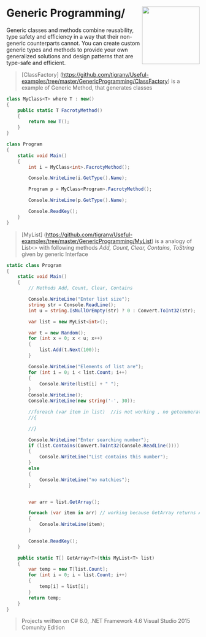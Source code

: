 # Generic Programming/  <img src="https://cloud.githubusercontent.com/assets/24522089/21962098/41a510c8-db36-11e6-95ef-eb392a0a1919.png" align="right" width="150px" height="150px" /> 

Generic classes and methods combine reusability, type safety and efficiency in a way that their non-generic counterparts cannot. You can create custom generic types and methods to provide your own generalized solutions and design patterns that are type-safe and efficient.


> [ClassFactory] (https://github.com/tigranv/Useful-examples/tree/master/GenericProgramming/ClassFactory) is a example of Generic Method, that generates classes 


```c#
class MyClass<T> where T : new()
{
    public static T FacrotyMethod()
    {
        return new T();
    }
}

class Program
{
    static void Main()
    {
        int i = MyClass<int>.FacrotyMethod();

        Console.WriteLine(i.GetType().Name);

        Program p = MyClass<Program>.FacrotyMethod();

        Console.WriteLine(p.GetType().Name);

        Console.ReadKey();
    }
}
```

> [MyList] (https://github.com/tigranv/Useful-examples/tree/master/GenericProgramming/MyList) is a analogy of List<> with following methods *Add, Count, Clear, Contains, ToString* given by generic Interface



```c#
static class Program
{
    static void Main()
    {
        // Methods Add, Count, Clear, Contains

        Console.WriteLine("Enter list size");
        string str = Console.ReadLine();
        int u = string.IsNullOrEmpty(str) ? 0 : Convert.ToInt32(str);

        var list = new MyList<int>();

        var t = new Random();
        for (int x = 0; x < u; x++)
        {
            list.Add(t.Next(100));
        }

        Console.WriteLine("Elements of list are");
        for (int i = 0; i < list.Count; i++)
        {
            Console.Write(list[i] + " ");
        }
        Console.WriteLine();
        Console.WriteLine(new string('-', 30));

        //foreach (var item in list)  //is not working , no getenumerator
        //{

        //}

        Console.WriteLine("Enter searching number");
        if (list.Contains(Convert.ToInt32(Console.ReadLine())))
        {
            Console.WriteLine("List contains this number");
        }
        else
        {
            Console.WriteLine("no matchies");
        }


        var arr = list.GetArray();

        foreach (var item in arr) // working because GetArray returns Array type
        {
            Console.WriteLine(item);
        }

        Console.ReadKey();
    }

    public static T[] GetArray<T>(this MyList<T> list)
    {
        var temp = new T[list.Count];
        for (int i = 0; i < list.Count; i++)
        {
            temp[i] = list[i];
        }
        return temp;
    }
}

```

> Projects written on C# 6.0, .NET Framework 4.6 Visual Studio 2015 Comunity Edition
